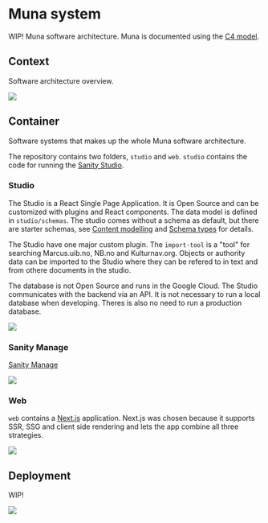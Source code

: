 # Muna system

WIP! Muna software architecture. Muna is documented using the [C4 model](https://c4model.com/).

## Context

Software architecture overview.

![](./diagrams/context.svg)

## Container

Software systems that makes up the whole Muna software architecture.

The repository contains two folders, `studio` and `web`. `studio` contains the code for running the [Sanity Studio](https://www.sanity.io/docs/sanity-studio). 

### Studio

The Studio is a React Single Page Application. It is Open Source and can be customized with plugins and React components. The data model is defined in `studio/schemas`. The studio comes without a schema as default, but there are starter schemas, see [Content modelling](https://www.sanity.io/docs/content-modelling) and [Schema types](https://www.sanity.io/docs/schema-types) for details.

The Studio have one major custom plugin. The `import-tool` is a "tool" for searching Marcus.uib.no, NB.no and Kulturnav.org. Objects or authority data can be imported to the Studio where they can be refered to in text and from othere documents in the studio.

The database is not Open Source and runs in the Google Cloud. The Studio communicates with the backend via an API. It is not necessary to run a local database when developing. Theres is also no need to run a production database.

![](./diagrams/container_studio.svg)

### Sanity Manage

[Sanity Manage](https://www.sanity.io/manage)

![](./diagrams/sanity_manage.svg)
### Web

`web` contains a [Next.js](https://nextjs.org/) application. Next.js was chosen because it supports SSR, SSG and client side rendering and lets the app combine all three strategies.

![](./diagrams/web.svg)
## Deployment

WIP!

![](./diagrams/deployment.svg)